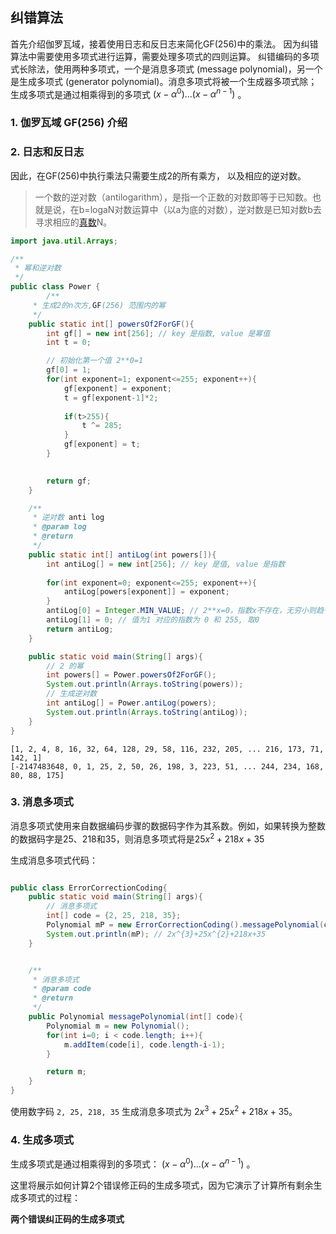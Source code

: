 ##  纠错算法
首先介绍伽罗瓦域，接着使用日志和反日志来简化GF(256)中的乘法。
因为纠错算法中需要使用多项式进行运算，需要处理多项式的四则运算。
纠错编码的多项式长除法，使用两种多项式，一个是消息多项式 (message polynomial)，另一个是生成多项式 (generator polynomial)。消息多项式将被一个生成器多项式除；生成多项式是通过相乘得到的多项式 $(x - α^0) ... (x - α^{n-1})$ 。

### 1. 伽罗瓦域 GF(256) 介绍



### 2. 日志和反日志

 因此，在GF(256)中执行乘法只需要生成2的所有乘方， 以及相应的逆对数。

>  一个数的逆对数（antilogarithm），是指一个正数的对数即等于已知数。也就是说，在b=logaN对数运算中（以a为底的对数），逆对数是已知对数b去寻求相应的[真数](https://baike.baidu.com/item/真数/20402544)N。 

```java
import java.util.Arrays;

/**
 * 幂和逆对数
 */
public class Power {
        /**
     * 生成2的n次方,GF(256) 范围内的幂
     */
    public static int[] powersOf2ForGF(){
        int gf[] = new int[256]; // key 是指数, value 是幂值
        int t = 0;

        // 初始化第一个值 2**0=1
        gf[0] = 1;
        for(int exponent=1; exponent<=255; exponent++){
            gf[exponent] = exponent;
            t = gf[exponent-1]*2;
            
            if(t>255){
                t ^= 285;
            }
            gf[exponent] = t;
        }

        
        return gf;
    }

    /**
     * 逆对数 anti log
     * @param log
     * @return
     */
    public static int[] antiLog(int powers[]){
        int antiLog[] = new int[256]; // key 是值, value 是指数
        
        for(int exponent=0; exponent<=255; exponent++){
            antiLog[powers[exponent]] = exponent;
        }
        antiLog[0] = Integer.MIN_VALUE; // 2**x=0，指数x不存在，无穷小则趋于0
        antiLog[1] = 0; // 值为1 对应的指数为 0 和 255, 取0
        return antiLog;
    }

    public static void main(String[] args){
        // 2 的幂
        int powers[] = Power.powersOf2ForGF();
        System.out.println(Arrays.toString(powers));
        // 生成逆对数
        int antiLog[] = Power.antiLog(powers);
        System.out.println(Arrays.toString(antiLog));
    }
}
```

```
[1, 2, 4, 8, 16, 32, 64, 128, 29, 58, 116, 232, 205, ... 216, 173, 71, 142, 1]
[-2147483648, 0, 1, 25, 2, 50, 26, 198, 3, 223, 51, ... 244, 234, 168, 80, 88, 175]
```



### 3. 消息多项式

消息多项式使用来自数据编码步骤的数据码字作为其系数。例如，如果转换为整数的数据码字是25、218和35，则消息多项式将是$25x^2 + 218x + 35$

生成消息多项式代码：

```java

public class ErrorCorrectionCoding{
    public static void main(String[] args){
        // 消息多项式
        int[] code = {2, 25, 218, 35};
        Polynomial mP = new ErrorCorrectionCoding().messagePolynomial(code);
        System.out.println(mP); // 2x^{3}+25x^{2}+218x+35
    }


    /**
     * 消息多项式
     * @param code
     * @return
     */
    public Polynomial messagePolynomial(int[] code){
        Polynomial m = new Polynomial();
        for(int i=0; i < code.length; i++){
            m.addItem(code[i], code.length-i-1);
        }

        return m;
    }
}
```

使用数字码 `2, 25, 218, 35` 生成消息多项式为 $2x^{3}+25x^{2}+218x+35$。

### 4. 生成多项式

生成多项式是通过相乘得到的多项式： $(x - α^0) ... (x - α^{n-1})$ 。

这里将展示如何计算2个错误修正码的生成多项式，因为它演示了计算所有剩余生成多项式的过程：

**两个错误纠正码的生成多项式**

